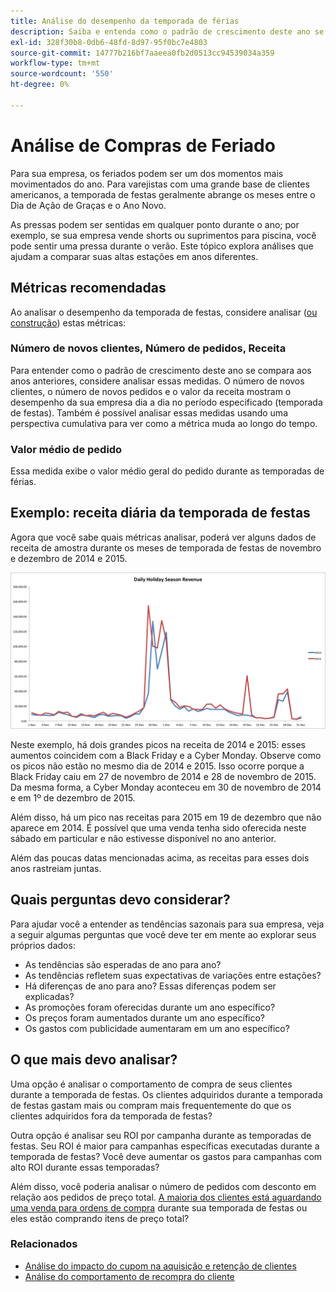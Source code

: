 ```yaml
---
title: Análise do desempenho da temporada de férias
description: Saiba e entenda como o padrão de crescimento deste ano se compara aos anos anteriores.
exl-id: 328f30b8-0db6-48fd-8d97-95f0bc7e4803
source-git-commit: 14777b216bf7aaeea0fb2d0513cc94539034a359
workflow-type: tm+mt
source-wordcount: '550'
ht-degree: 0%

---
```


# Análise de Compras de Feriado

Para sua empresa, os feriados podem ser um dos momentos mais movimentados do ano. Para varejistas com uma grande base de clientes americanos, a temporada de festas geralmente abrange os meses entre o Dia de Ação de Graças e o Ano Novo.

As pressas podem ser sentidas em qualquer ponto durante o ano; por exemplo, se sua empresa vende shorts ou suprimentos para piscina, você pode sentir uma pressa durante o verão. Este tópico explora análises que ajudam a comparar suas altas estações em anos diferentes.

## Métricas recomendadas

Ao analisar o desempenho da temporada de festas, considere analisar ([ou construção](../../data-user/reports/ess-manage-data-metrics.md)) estas métricas:

### Número de novos clientes, Número de pedidos, Receita

Para entender como o padrão de crescimento deste ano se compara aos anos anteriores, considere analisar essas medidas. O número de novos clientes, o número de novos pedidos e o valor da receita mostram o desempenho da sua empresa dia a dia no período especificado (temporada de festas). Também é possível analisar essas medidas usando uma perspectiva cumulativa para ver como a métrica muda ao longo do tempo.

### Valor médio de pedido

Essa medida exibe o valor médio geral do pedido durante as temporadas de férias.

## Exemplo: receita diária da temporada de festas

Agora que você sabe quais métricas analisar, poderá ver alguns dados de receita de amostra durante os meses de temporada de festas de novembro e dezembro de 2014 e 2015.

![Receita diária da temporada de festas em 2014 e 2015](../../assets/Analyzing_holiday_season.png)

Neste exemplo, há dois grandes picos na receita de 2014 e 2015: esses aumentos coincidem com a Black Friday e a Cyber Monday. Observe como os picos não estão no mesmo dia de 2014 e 2015. Isso ocorre porque a Black Friday caiu em 27 de novembro de 2014 e 28 de novembro de 2015. Da mesma forma, a Cyber Monday aconteceu em 30 de novembro de 2014 e em 1º de dezembro de 2015.

Além disso, há um pico nas receitas para 2015 em 19 de dezembro que não aparece em 2014. É possível que uma venda tenha sido oferecida neste sábado em particular e não estivesse disponível no ano anterior.

Além das poucas datas mencionadas acima, as receitas para esses dois anos rastreiam juntas.

## Quais perguntas devo considerar?

Para ajudar você a entender as tendências sazonais para sua empresa, veja a seguir algumas perguntas que você deve ter em mente ao explorar seus próprios dados:

* As tendências são esperadas de ano para ano?
* As tendências refletem suas expectativas de variações entre estações?
* Há diferenças de ano para ano? Essas diferenças podem ser explicadas?
* As promoções foram oferecidas durante um ano específico?
* Os preços foram aumentados durante um ano específico?
* Os gastos com publicidade aumentaram em um ano específico?

## O que mais devo analisar?

Uma opção é analisar o comportamento de compra de seus clientes durante a temporada de festas. Os clientes adquiridos durante a temporada de festas gastam mais ou compram mais frequentemente do que os clientes adquiridos fora da temporada de festas?

Outra opção é analisar seu ROI por campanha durante as temporadas de festas. Seu ROI é maior para campanhas específicas executadas durante a temporada de festas? Você deve aumentar os gastos para campanhas com alto ROI durante essas temporadas?

Além disso, você poderia analisar o número de pedidos com desconto em relação aos pedidos de preço total. [A maioria dos clientes está aguardando uma venda para ordens de compra](../analysis/coupon-usage.md) durante sua temporada de festas ou eles estão comprando itens de preço total?

### Relacionados

* [Análise do impacto do cupom na aquisição e retenção de clientes](../analysis/coupon-impact.md)
* [Análise do comportamento de recompra do cliente](../analysis/repurchase-behavior.md)
